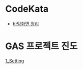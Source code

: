 # CodeKata

- [바탕화면 정리](https://github.com/solie75/Baekjoon/blob/4b2be24acf8a6e0ecd1c602fe823c9787533b51c/%ED%94%84%EB%A1%9C%EA%B7%B8%EB%9E%98%EB%A8%B8%EC%8A%A4/1/161990.%E2%80%85%EB%B0%94%ED%83%95%ED%99%94%EB%A9%B4%E2%80%85%EC%A0%95%EB%A6%AC/%EB%B0%94%ED%83%95%ED%99%94%EB%A9%B4%E2%80%85%EC%A0%95%EB%A6%AC.cpp)

# GAS 프로젝트 진도

[1_Setting](1_Setting.md)

